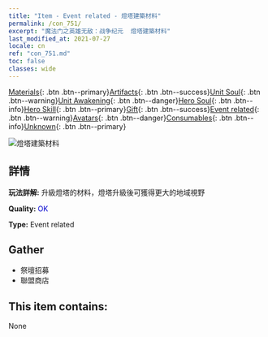 ```yaml
---
title: "Item - Event related - 燈塔建築材料"
permalink: /con_751/
excerpt: "魔法门之英雄无敌：战争纪元  燈塔建築材料"
last_modified_at: 2021-07-27
locale: cn
ref: "con_751.md"
toc: false
classes: wide
---
```

 [Materials](/ItemsCN/){: .btn .btn--primary}[Artifacts](/ItemsCN/Artifacts/){: .btn .btn--success}[Unit Soul](/ItemsCN/UnitSoul/){: .btn .btn--warning}[Unit Awakening](/ItemsCN/UnitAwakening/){: .btn .btn--danger}[Hero Soul](/ItemsCN/HeroSoul/){: .btn .btn--info}[Hero Skill](/ItemsCN/HeroSkill/){: .btn .btn--primary}[Gift](/ItemsCN/Gift/){: .btn .btn--success}[Event related](/ItemsCN/Events/){: .btn .btn--warning}[Avatars](/ItemsCN/Avatars/){: .btn .btn--danger}[Consumables](/ItemsCN/Consumables/){: .btn .btn--info}[Unknown](/ItemsCN/Unknown/){: .btn .btn--primary}

 ![燈塔建築材料](/images/t/i_tool_mf.png)

## 詳情
 **玩法詳解:** 升級燈塔的材料，燈塔升級後可獲得更大的地域視野

 **Quality:** <span style="color: #0000CD">OK</span>

 **Type:** Event related

## Gather

*    祭壇招募 
*    聯盟商店 

## This item contains:

  None

